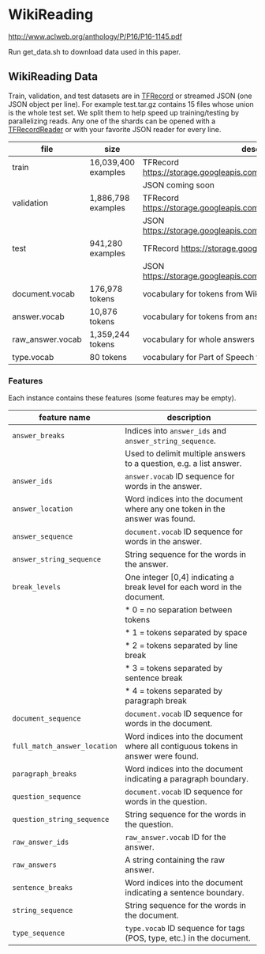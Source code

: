 # WikiReading

http://www.aclweb.org/anthology/P/P16/P16-1145.pdf

Run get_data.sh to download data used in this paper.

## WikiReading Data

Train, validation, and test datasets are in [TFRecord](https://www.tensorflow.org/versions/r0.10/how_tos/reading_data/index.html#file-formats)
or streamed JSON (one JSON object per line). 
For example test.tar.gz contains 15 files whose union is the whole test set.
We split them to help speed up training/testing by parallelizing reads.
Any one of the shards can be opened with a [TFRecordReader](https://www.tensorflow.org/versions/r0.10/api_docs/python/io_ops.html#TFRecordReader)
or with your favorite JSON reader for every line.

| file             | size               | description                                                            |
|------------------|--------------------|------------------------------------------------------------------------|
| train            | 16,039,400 examples| TFRecord https://storage.googleapis.com/wikireading/train.tar.gz       |
|                  |                    | JSON coming soon                                                       |
| validation       | 1,886,798 examples | TFRecord https://storage.googleapis.com/wikireading/validation.tar.gz  |
|                  |                    | JSON https://storage.googleapis.com/wikireading/validation.json.tar.gz |
| test             | 941,280 examples   | TFRecord https://storage.googleapis.com/wikireading/test.tar.gz        |
|                  |                    | JSON https://storage.googleapis.com/wikireading/test.json.tar.gz       |
| document.vocab   | 176,978 tokens     | vocabulary for tokens from Wikipedia documents                         |
| answer.vocab     | 10,876 tokens      | vocabulary for tokens from answers                                     |
| raw_answer.vocab | 1,359,244 tokens   | vocabulary for whole answers as they appear in WikiData                |
| type.vocab       | 80 tokens          | vocabulary for Part of Speech tags                                     |

### Features

Each instance contains these features (some features may be empty).

| feature name                 | description                                                                      |
|------------------------------|----------------------------------------------------------------------------------|
| `answer_breaks`              |  Indices into `answer_ids` and `answer_string_sequence`.                         |
|                              |  Used to delimit multiple answers to a question, e.g. a list answer.             |
| `answer_ids`                 | `answer.vocab` ID sequence for words in the answer.                              |
| `answer_location`            | Word indices into the document where any one token in the answer was found.      |
| `answer_sequence`            | `document.vocab` ID sequence for words in the answer.                            |
| `answer_string_sequence`     | String sequence for the words in the answer.                                     |
| `break_levels`               | One integer [0,4] indicating a break level for each word in the document.        |
|                              | * 0 = no separation between tokens                                               |
|                              | * 1 = tokens separated by space                                                  |
|                              | * 2 = tokens separated by line break                                             |
|                              | * 3 = tokens separated by sentence break                                         |
|                              | * 4 = tokens separated by paragraph break                                        |
| `document_sequence`          | `document.vocab` ID sequence for words in the document.                          |
| `full_match_answer_location` | Word indices into the document where all contiguous tokens in answer were found. |
| `paragraph_breaks`           | Word indices into the document indicating a paragraph boundary.                  |
| `question_sequence`          | `document.vocab` ID sequence for words in the question.                          |
| `question_string_sequence`   | String sequence for the words in the question.                                   |
| `raw_answer_ids`             | `raw_answer.vocab` ID for the answer.                                            |
| `raw_answers`                | A string containing the raw answer.                                              |
| `sentence_breaks`            | Word indices into the document indicating a sentence boundary.                   |
| `string_sequence`            | String sequence for the words in the document.                                   |
| `type_sequence`              | `type.vocab` ID sequence for tags (POS, type, etc.) in the document.             |
